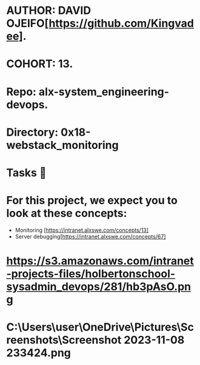 # AUTHOR:         DAVID OJEIFO[https://github.com/Kingvadee].
# COHORT:         13.
# Repo:           alx-system_engineering-devops.
# Directory: 	  0x18-webstack_monitoring

# Tasks :page_with_curl:


# For this project, we expect you to look at these concepts:

 * Monitoring [https://intranet.alxswe.com/concepts/13]
 * Server debugging[https://intranet.alxswe.com/concepts/67]

# https://s3.amazonaws.com/intranet-projects-files/holbertonschool-sysadmin_devops/281/hb3pAsO.png
# C:\Users\user\OneDrive\Pictures\Screenshots\Screenshot 2023-11-08 233424.png



